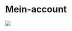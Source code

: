 # Mein-account
<a href="https://visitcount.itsvg.in">
  <img src="https://visitcount.itsvg.in/api?id=ismailelghazi&label=%3F%3F&color=1&icon=1&pretty=false" />
</a>

